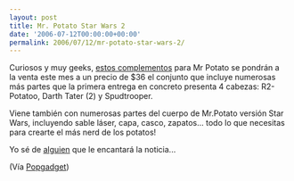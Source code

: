 ```yaml
---
layout: post
title: Mr. Potato Star Wars 2
date: '2006-07-12T00:00:00+00:00'
permalink: 2006/07/12/mr-potato-star-wars-2/
---
```

<a href="http://www.entertainmentearth.com/prodinfo.asp?number=HS02337B"><img style="float:right; margin:0 0 10px 10px;cursor:pointer; cursor:hand;" src="http://photos1.blogger.com/blogger/6639/1972/320/starwarsspuds.jpg" border="0" alt="" /></a>Curiosos y muy geeks, <a href="http://www.entertainmentearth.com/prodinfo.asp?number=HS02337B">estos complementos</a> para Mr Potato se pondrán a la venta este mes a un precio de $36 el conjunto que incluye numerosas más partes que la primera entrega en concreto presenta 4 cabezas: R2-Potatoo, Darth Tater (2) y Spudtrooper.

Viene también con numerosas partes del cuerpo de Mr.Potato versión Star Wars, incluyendo sable láser, capa, casco, zapatos... todo lo que necesitas para crearte el más nerd de los potatos!

Yo sé de <a href="http://www.zagmac.net/">alguien</a> que le encantará la noticia...

(Vía <a href="http://www.popgadget.net/2006/07/star_wars_spuds_1.php">Popgadget</a>)
